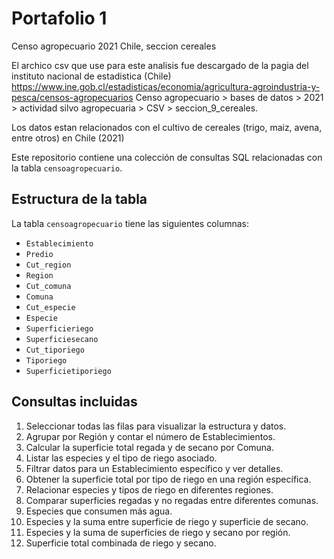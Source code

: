 # Portafolio 1

Censo agropecuario 2021 Chile, seccion cereales

El archico csv que use para este analisis fue descargado de la pagia del instituto nacional de estadistica (Chile)
https://www.ine.gob.cl/estadisticas/economia/agricultura-agroindustria-y-pesca/censos-agropecuarios
Censo agropecuario > bases de datos > 2021 > actividad silvo agropecuaria > CSV > seccion_9_cereales.

Los datos estan relacionados con el cultivo de cereales (trigo, maiz, avena, entre otros) en Chile (2021)
 
Este repositorio contiene una colección de consultas SQL relacionadas con la tabla `censoagropecuario`. 

## Estructura de la tabla

La tabla `censoagropecuario` tiene las siguientes columnas:
- `Establecimiento`
- `Predio`
- `Cut_region`
- `Region`
- `Cut_comuna`
- `Comuna`
- `Cut_especie`
- `Especie`
- `Superficieriego`
- `Superficiesecano`
- `Cut_tiporiego`
- `Tiporiego`
- `Superficietiporiego`

## Consultas incluidas

1. Seleccionar todas las filas para visualizar la estructura y datos.
2. Agrupar por Región y contar el número de Establecimientos.
3. Calcular la superficie total regada y de secano por Comuna.
4. Listar las especies y el tipo de riego asociado.
5. Filtrar datos para un Establecimiento específico y ver detalles.
6. Obtener la superficie total por tipo de riego en una región específica.
7. Relacionar especies y tipos de riego en diferentes regiones.
8. Comparar superficies regadas y no regadas entre diferentes comunas.
9. Especies que consumen más agua.
10. Especies y la suma entre superficie de riego y superficie de secano.
11. Especies y la suma de superficies de riego y secano por región.
12. Superficie total combinada de riego y secano.
